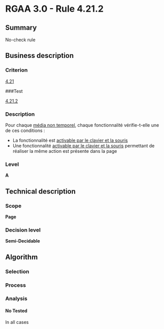 # RGAA 3.0 -  Rule 4.21.2

## Summary

No-check rule

## Business description

### Criterion

[4.21](http://references.modernisation.gouv.fr/referentiel-technique-0#crit-4-21)

###Test

[4.21.2](http://references.modernisation.gouv.fr/referentiel-technique-0#test-4-21-2)

### Description

Pour chaque <a href="http://references.modernisation.gouv.fr/referentiel-technique-0#mMediaNoTemp">m&eacute;dia non temporel</a>, chaque fonctionnalit&eacute; v&eacute;rifie-t-elle une de ces conditions : 
 
 * La fonctionnalit&eacute; est <a href="http://references.modernisation.gouv.fr/referentiel-technique-0#mAAClavierSouris">activable par le clavier et la souris</a> 
 * Une fonctionnalit&eacute; <a href="http://references.modernisation.gouv.fr/referentiel-technique-0#mAAClavierSouris">activable par le clavier et la souris</a> permettant de r&eacute;aliser la m&ecirc;me action est pr&eacute;sente dans la page 


### Level

**A**

## Technical description

### Scope

**Page**

### Decision level

**Semi-Decidable**

## Algorithm

### Selection

### Process

### Analysis

#### No Tested 

In all cases
